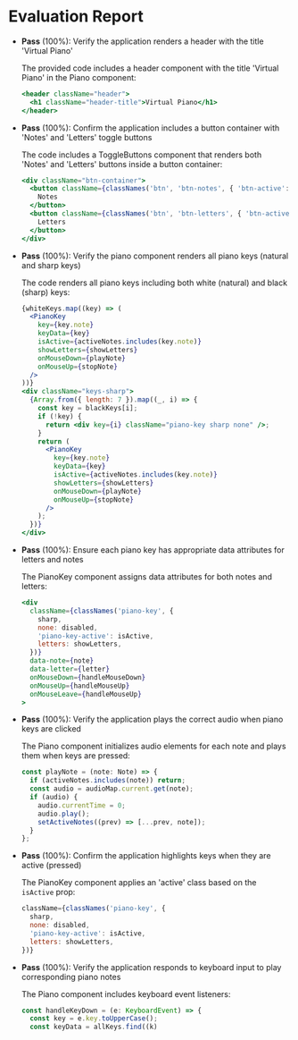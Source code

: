 # Evaluation Report

- **Pass** (100%): Verify the application renders a header with the title 'Virtual Piano'
  
  The provided code includes a header component with the title 'Virtual Piano' in the Piano component:
  ```jsx
  <header className="header">
    <h1 className="header-title">Virtual Piano</h1>
  </header>
  ```

- **Pass** (100%): Confirm the application includes a button container with 'Notes' and 'Letters' toggle buttons
  
  The code includes a ToggleButtons component that renders both 'Notes' and 'Letters' buttons inside a button container:
  ```jsx
  <div className="btn-container">
    <button className={classNames('btn', 'btn-notes', { 'btn-active': !showLetters })} onClick={() => onToggle(false)}>
      Notes
    </button>
    <button className={classNames('btn', 'btn-letters', { 'btn-active': showLetters })} onClick={() => onToggle(true)}>
      Letters
    </button>
  </div>
  ```

- **Pass** (100%): Verify the piano component renders all piano keys (natural and sharp keys)
  
  The code renders all piano keys including both white (natural) and black (sharp) keys:
  ```jsx
  {whiteKeys.map((key) => (
    <PianoKey
      key={key.note}
      keyData={key}
      isActive={activeNotes.includes(key.note)}
      showLetters={showLetters}
      onMouseDown={playNote}
      onMouseUp={stopNote}
    />
  ))}
  <div className="keys-sharp">
    {Array.from({ length: 7 }).map((_, i) => {
      const key = blackKeys[i];
      if (!key) {
        return <div key={i} className="piano-key sharp none" />;
      }
      return (
        <PianoKey
          key={key.note}
          keyData={key}
          isActive={activeNotes.includes(key.note)}
          showLetters={showLetters}
          onMouseDown={playNote}
          onMouseUp={stopNote}
        />
      );
    })}
  </div>
  ```

- **Pass** (100%): Ensure each piano key has appropriate data attributes for letters and notes
  
  The PianoKey component assigns data attributes for both notes and letters:
  ```jsx
  <div
    className={classNames('piano-key', {
      sharp,
      none: disabled,
      'piano-key-active': isActive,
      letters: showLetters,
    })}
    data-note={note}
    data-letter={letter}
    onMouseDown={handleMouseDown}
    onMouseUp={handleMouseUp}
    onMouseLeave={handleMouseUp}
  >
  ```

- **Pass** (100%): Verify the application plays the correct audio when piano keys are clicked
  
  The Piano component initializes audio elements for each note and plays them when keys are pressed:
  ```jsx
  const playNote = (note: Note) => {
    if (activeNotes.includes(note)) return;
    const audio = audioMap.current.get(note);
    if (audio) {
      audio.currentTime = 0;
      audio.play();
      setActiveNotes((prev) => [...prev, note]);
    }
  };
  ```

- **Pass** (100%): Confirm the application highlights keys when they are active (pressed)
  
  The PianoKey component applies an 'active' class based on the `isActive` prop:
  ```jsx
  className={classNames('piano-key', {
    sharp,
    none: disabled,
    'piano-key-active': isActive,
    letters: showLetters,
  })}
  ```

- **Pass** (100%): Verify the application responds to keyboard input to play corresponding piano notes
  
  The Piano component includes keyboard event listeners:
  ```jsx
  const handleKeyDown = (e: KeyboardEvent) => {
    const key = e.key.toUpperCase();
    const keyData = allKeys.find((k)